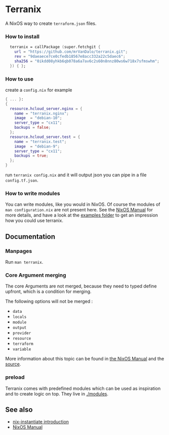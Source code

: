 # Terranix

A NixOS way to create `terraform.json` files.

### How to install

```nix
  terranix = callPackage (super.fetchgit {
    url = "https://github.com/mrVanDalo/terranix.git";
    rev = "9daeaece7ce0cfedb18567e8acc332a22c5daec6";
    sha256 = "0ikdd08yhkb6qb078a6a7av6c2s60n8nnz80ws6w718x7sfmswhm";
  }) { };
```

### How to use

create a `config.nix` for example

```nix
{ ... }:
{
  resource.hcloud_server.nginx = {
    name = "terranix.nginx";
    image  = "debian-10";
    server_type = "cx11";
    backups = false;
  };
  resource.hcloud_server.test = {
    name = "terranix.test";
    image  = "debian-9";
    server_type = "cx11";
    backups = true;
  };
}
```

run `terranix config.nix` and it will output json you can pipe in a file `config.tf.json`.

### How to write modules

You can write modules, like you would in NixOS.
Of course the modules of `man configuration.nix` are not present here.
See the [NixOS Manual](https://nixos.org/nixos/manual/index.html#sec-writing-modules) for more details,
and have a look at the [examples folder](./examples/) to get an impression how you
could use terranix.

## Documentation

### Manpages

Run `man terranix`.

### Core Argument merging

The core Arguments are not merged,
because they need to typed define upfront,
which is a condition for merging.

The following options will not be merged :

* `data`
* `locals`
* `module`
* `output`
* `provider`
* `resource`
* `terraform`
* `variable`

More information about this topic can be found in
[the NixOS Manual](https://nixos.org/nixos/manual/index.html#sec-option-types)
and the
[source](./core/terraform-options.nix).

### preload

Terranix comes with predefined modules which can be used as
inspiration and to create logic on top.
They live in
[./modules](./modules/).

## See also

* [nix-instantiate introduction](https://tech.ingolf-wagner.de/nixos/nix-instantiate/)
* [NixOS Manual](https://nixos.org/nixos/manual/index.html#sec-writing-modules)
